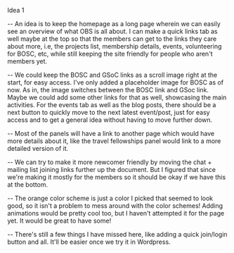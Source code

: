 Idea 1

-- An idea is to keep the homepage as a long page wherein we can easily see an overview of what OBS is all about. I can make a quick links tab as well maybe at the top so that the members can get to the links they care about more, i.e, the projects list, membership details, events, volunteering for BOSC, etc, while still keeping the site friendly for people who aren't members yet.

-- We could keep the BOSC and GSoC links as a scroll image right at the start, for easy access. I've only added a placeholder image for BOSC as of now. As in, the image switches between the BOSC link and GSoc link. Maybe we could add some other links for that as well, showcasing the main activities. For the events tab as well as the blog posts, there should be a next button to quickly move to the next latest event/post, just for easy access and to get a general idea without having to move further down.

-- Most of the panels will have a link to another page which would have more details about it, like the travel fellowships panel would link to a more detailed version of it.

-- We can try to make it more newcomer friendly by moving the chat + mailing list joining links further up the document. But I figured that since we're making it mostly for the members so it should be okay if we have this at the bottom.

-- The orange color scheme is just a color I picked that seemed to look good, so it isn't a problem to mess around with the color schemes! Adding animations would be pretty cool too, but I haven't attempted it for the page yet. It would be great to have some!

-- There's still a few things I have missed here, like adding a quick join/login button and all. It'll be easier once we try it in Wordpress. 
